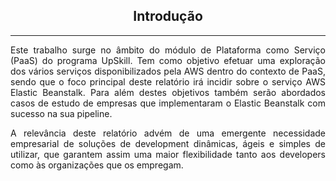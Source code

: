 <h2 align="center"> Introdução </h2> 

<hr>

<div align="justify">
<p>Este trabalho surge no âmbito do módulo de Plataforma como Serviço (PaaS) do programa UpSkill. Tem como objetivo efetuar uma exploração dos vários serviços disponibilizados pela AWS dentro do contexto de PaaS, sendo que o foco principal deste relatório irá incidir sobre o serviço AWS Elastic Beanstalk. Para além destes objetivos também serão abordados casos de estudo de empresas que implementaram o Elastic Beanstalk com sucesso na sua pipeline.</p>  

<p>A relevância deste relatório advém de uma emergente necessidade empresarial de soluções de development dinâmicas, ágeis e simples de utilizar, que garantem assim uma maior flexibilidade tanto aos developers como às organizações que os empregam.</p> 
</div>
